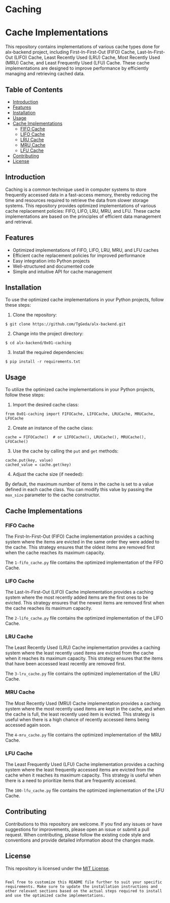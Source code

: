 # Caching

 
# Cache Implementations

This repository contains implementations of various cache types done for alx-backend project, including First-In-First-Out (FIFO) Cache, Last-In-First-Out (LIFO) Cache, Least Recently Used (LRU) Cache, Most Recently Used (MRU) Cache, and Least Frequently Used (LFU) Cache. These cache implementations are designed to improve performance by efficiently managing and retrieving cached data.

## Table of Contents

- [Introduction](#introduction)
- [Features](#features)
- [Installation](#installation)
- [Usage](#usage)
- [Cache Implementations](#cache-implementations)
  - [FIFO Cache](#fifo-cache)
  - [LIFO Cache](#lifo-cache)
  - [LRU Cache](#lru-cache)
  - [MRU Cache](#mru-cache)
  - [LFU Cache](#lfu-cache)
- [Contributing](#contributing)
- [License](#license)

## Introduction

Caching is a common technique used in computer systems to store frequently accessed data in a fast-access memory, thereby reducing the time and resources required to retrieve the data from slower storage systems. This repository provides optimized implementations of various cache replacement policies: FIFO, LIFO, LRU, MRU, and LFU. These cache implementations are based on the principles of efficient data management and retrieval.

## Features

- Optimized implementations of FIFO, LIFO, LRU, MRU, and LFU caches
- Efficient cache replacement policies for improved performance
- Easy integration into Python projects
- Well-structured and documented code
- Simple and intuitive API for cache management

## Installation

To use the optimized cache implementations in your Python projects, follow these steps:

1. Clone the repository:

```shell
$ git clone https://github.com/TgGeda/alx-backend.git
```

2. Change into the project directory:

```
$ cd alx-backend/0x01-caching
```

3. Install the required dependencies:

```
$ pip install -r requirements.txt
```

## Usage

To utilize the optimized cache implementations in your Python projects, follow these steps:

1. Import the desired cache class:

```
from 0x01-caching import FIFOCache, LIFOCache, LRUCache, MRUCache, LFUCache
```

2. Create an instance of the cache class:

```
cache = FIFOCache()  # or LIFOCache(), LRUCache(), MRUCache(), LFUCache()
```

3. Use the cache by calling the `put` and `get` methods:

```
cache.put(key, value)
cached_value = cache.get(key)
```

4. Adjust the cache size (if needed):

By default, the maximum number of items in the cache is set to a value defined in each cache class. You can modify this value by passing the `max_size` parameter to the cache constructor.

## Cache Implementations

### FIFO Cache

The First-In-First-Out (FIFO) Cache implementation provides a caching system where the items are evicted in the same order they were added to the cache. This strategy ensures that the oldest items are removed first when the cache reaches its maximum capacity.

The `1-fifo_cache.py` file contains the optimized implementation of the FIFO Cache.

### LIFO Cache

The Last-In-First-Out (LIFO) Cache implementation provides a caching system where the most recently added items are the first ones to be evicted. This strategy ensures that the newest items are removed first when the cache reaches its maximum capacity.

The `2-lifo_cache.py` file contains the optimized implementation of the LIFO Cache.

### LRU Cache

The Least Recently Used (LRU) Cache implementation provides a caching system where the least recently used items are evicted from the cache when it reaches its maximum capacity. This strategy ensures that the items that have been accessed least recently are removed first.

The `3-lru_cache.py` file contains the optimized implementation of the LRU Cache.

### MRU Cache

The Most Recently Used (MRU) Cache implementation provides a caching system where the most recently used items are kept in the cache, and when the cache is full, the least recently used item is evicted. This strategy is useful when there is a high chance of recently accessed items being accessed again soon.

The `4-mru_cache.py` file contains the optimized implementation of the MRU Cache.

### LFU Cache

The Least Frequently Used (LFU) Cache implementation provides a caching system where the least frequently accessed items are evicted from the cache when it reaches its maximum capacity. This strategy is useful when there is a need to prioritize items that are frequently accessed.

The `100-lfu_cache.py` file contains the optimized implementation of the LFU Cache.

## Contributing

Contributions to this repository are welcome. If you find any issues or have suggestions for improvements, please open an issue or submit a pull request. When contributing, please follow the existing code style and conventions and provide detailed information about the changes made.

## License

This repository is licensed under the [MIT License](LICENSE).
```

Feel free to customize this README file further to suit your specific requirements. Make sure to update the installation instructions and other relevant sections based on the actual steps required to install and use the optimized cache implementations.